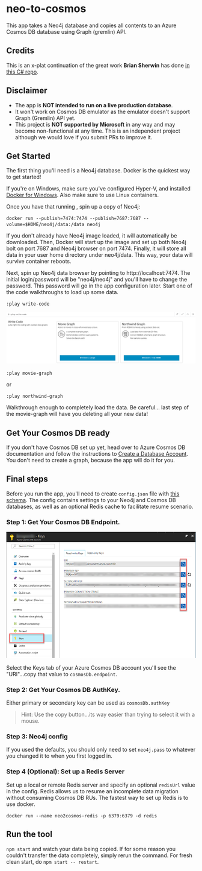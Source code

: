 # neo-to-cosmos
This app takes a Neo4j database and copies all contents to an Azure Cosmos DB database using Graph (gremlin) API.

## Credits
This is an x-plat continuation of the great work **Brian Sherwin** has done [in this C# repo](https://github.com/bsherwin/neo2cosmos).

## Disclaimer
- The app is **NOT intended to run on a live production database**.
- It won't work on Cosmos DB emulator as the emulator doesn't support Graph (Gremlin) API yet.
- This project is **NOT supported by Microsoft** in any way and may become non-functional at any time. This is an independent project although we would love if you submit PRs to improve it.

## Get Started
The first thing you'll need is a Neo4j database. Docker is the quickest way to get started!

If you're on Windows, make sure you've configured Hyper-V, and installed [Docker for Windows](https://docs.docker.com/docker-for-windows/). Also make sure to use Linux containers.

Once you have that running , spin up a copy of Neo4j:

```
docker run --publish=7474:7474 --publish=7687:7687 --volume=$HOME/neo4j/data:/data neo4j
```

If you don't already have Neo4j image loaded, it will automatically be downloaded. Then, Docker will start up the image and set up both Neo4j bolt on port 7687 and Neo4j browser on port 7474. Finally, it will store all data in your user home directory under neo4j/data. This way, your data will survive container reboots.

Next, spin up Neo4j data browser by pointing to http://localhost:7474. The initial login/password will be "neo4j/neo4j" and you'll have to change the password. This password will go in the app configuration later. Start one of the code walkthroughs to load up some data.

```
:play write-code
```

<img src="images/neo-play-write-code.png"/>

```
:play movie-graph
```
or
```
:play northwind-graph
```
Walkthrough enough to completely load the data. Be careful... last step of the movie-graph will have you deleting all your new data!

## Get Your Cosmos DB ready
If you don't have Cosmos DB set up yet, head over to Azure Cosmos DB documentation and follow the instructions to [Create a Database Account](
https://docs.microsoft.com/en-us/azure/cosmos-db/create-graph-dotnet).
You don't need to create a graph, because the app will do it for you.

## Final steps
Before you run the app, you'll need to create `config.json` file with [this schema](https://github.com/syedhassaanahmed/neo-to-cosmos/blob/master/sampleConfig.json). The config contains settings to your Neo4j and Cosmos DB databases, as well as an optional Redis cache to facilitate resume scenario.

### Step 1: Get Your Cosmos DB Endpoint.
<img src="images/azure-cosmos-keys.png"/>

Select the Keys tab of your Azure Cosmos DB account you'll see the "URI"...copy that value to  `cosmosDb.endpoint`.

### Step 2: Get Your Cosmos DB AuthKey.
Either primary or secondary key can be used as `cosmosDb.authKey`
> Hint: Use the copy button...its way easier than trying to select it with a mouse.

### Step 3: Neo4j config
If you used the defaults, you should only need to set `neo4j.pass` to whatever you changed it to when you first logged in.

### Step 4 (Optional): Set up a Redis Server
Set up a local or remote Redis server and specify an optional `redisUrl` value in the config. Redis allows us to resume an incomplete data migration without consuming Cosmos DB RUs. The fastest way to set up Redis is to use docker. 
```
docker run --name neo2cosmos-redis -p 6379:6379 -d redis
```

## Run the tool
`npm start` and watch your data being copied. If for some reason you couldn't transfer the data completely, simply rerun the command. For fresh clean start, do `npm start -- restart`.